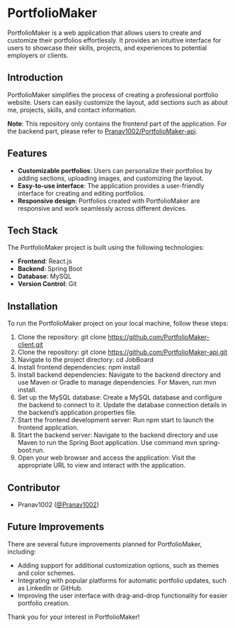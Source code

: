 # PortfolioMaker

PortfolioMaker is a web application that allows users to create and customize their portfolios effortlessly. It provides an intuitive interface for users to showcase their skills, projects, and experiences to potential employers or clients.

## Introduction

PortfolioMaker simplifies the process of creating a professional portfolio website. Users can easily customize the layout, add sections such as about me, projects, skills, and contact information.

**Note**: This repository only contains the frontend part of the application. For the backend part, please refer to [Pranav1002/PortfolioMaker-api](https://github.com/Pranav1002/PortfolioMaker-api).


## Features

- **Customizable portfolios**: Users can personalize their portfolios by adding sections, uploading images, and customizing the layout.
- **Easy-to-use interface**: The application provides a user-friendly interface for creating and editing portfolios.
- **Responsive design**: Portfolios created with PortfolioMaker are responsive and work seamlessly across different devices.

## Tech Stack

The PortfolioMaker project is built using the following technologies:

- **Frontend**: React.js
- **Backend**: Spring Boot
- **Database**: MySQL
- **Version Control**: Git

## Installation

To run the PortfolioMaker project on your local machine, follow these steps:

1. Clone the repository: git clone https://github.com/PortfolioMaker-client.git
2. Clone the repository: git clone https://github.com/PortfolioMaker-api.git
3. Navigate to the project directory: cd JobBoard
4. Install frontend dependencies: npm install
5. Install backend dependencies: Navigate to the backend directory and use Maven or Gradle to manage dependencies. For Maven, run mvn install.
6. Set up the MySQL database: Create a MySQL database and configure the backend to connect to it. Update the database connection details in the backend’s application.properties file.
7. Start the frontend development server: Run npm start to launch the frontend application.
8. Start the backend server: Navigate to the backend directory and use Maven to run the Spring Boot application. Use command mvn spring-boot:run.
9. Open your web browser and access the application: Visit the appropriate URL to view and interact with the application.

## Contributor

- Pranav1002 ([@Pranav1002](https://github.com/Pranav1002))

## Future Improvements

There are several future improvements planned for PortfolioMaker, including:

- Adding support for additional customization options, such as themes and color schemes.
- Integrating with popular platforms for automatic portfolio updates, such as LinkedIn or GitHub.
- Improving the user interface with drag-and-drop functionality for easier portfolio creation.

Thank you for your interest in PortfolioMaker!
